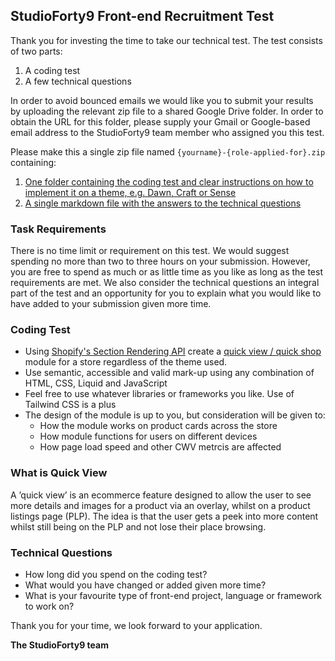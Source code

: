 ## StudioForty9 Front-end Recruitment Test

Thank you for investing the time to take our technical test. The test consists of two parts:

1. A coding test
2. A few technical questions

In order to avoid bounced emails we would like you to submit your results by uploading the relevant zip file to a shared Google Drive folder. 
In order to obtain the URL for this folder, please supply your Gmail or Google-based email address to the StudioForty9 team member who assigned you this test.

Please make this a single zip file named `{yourname}-{role-applied-for}.zip` containing:

1. [One folder containing the coding test and clear instructions on how to implement it on a theme, e.g. Dawn, Craft or Sense](#coding-test)
2. [A single markdown file with the answers to the technical questions](#technical-questions)

### Task Requirements

There is no time limit or requirement on this test. 
We would suggest spending no more than two to three hours on your submission. However, you are free to spend as much or as little time as you like as long as the test requirements are met.
We also consider the technical questions an integral part of the test and an opportunity for you to explain what you would like to have added to your submission given more time.

### Coding Test

* Using [Shopify's Section Rendering API](https://shopify.dev/api/section-rendering) create a [quick view / quick shop](#what-is-quick-view) module for a store regardless of the theme used.
* Use semantic, accessible and valid mark-up using any combination of HTML, CSS, Liquid and JavaScript
* Feel free to use whatever libraries or frameworks you like. Use of Tailwind CSS is a plus
* The design of the module is up to you, but consideration will be given to:
    * How the module works on product cards across the store
    * How module functions for users on different devices
    * How page load speed and other CWV metrcis are affected

### What is Quick View

A ’quick view’ is an ecommerce feature designed to allow the user to see more details and images for a product via an overlay, whilst on a product listings page (PLP). The idea is that the user gets a peek into more content whilst still being on the PLP and not lose their place browsing.

### Technical Questions

* How long did you spend on the coding test?
* What would you have changed or added given more time?
* What is your favourite type of front-end project, language or framework to work on?

Thank you for your time, we look forward to your application.

__The StudioForty9 team__
